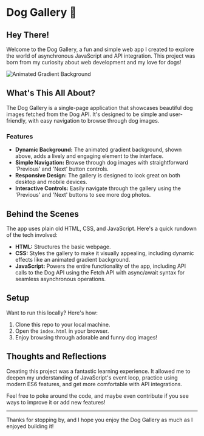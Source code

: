 # Dog Gallery 🐾

## Hey There!

Welcome to the Dog Gallery, a fun and simple web app I created to explore the world of asynchronous JavaScript and API integration. This project was born from my curiosity about web development and my love for dogs!

![Animated Gradient Background](assets/Dog-API-Preview.gif)

## What's This All About?

The Dog Gallery is a single-page application that showcases beautiful dog images fetched from the Dog API. It's designed to be simple and user-friendly, with easy navigation to browse through dog images.

### Features

- **Dynamic Background:** The animated gradient background, shown above, adds a lively and engaging element to the interface.
- **Simple Navigation:** Browse through dog images with straightforward 'Previous' and 'Next' button controls.
- **Responsive Design:** The gallery is designed to look great on both desktop and mobile devices.
- **Interactive Controls:** Easily navigate through the gallery using the 'Previous' and 'Next' buttons to see more dog photos.

## Behind the Scenes

The app uses plain old HTML, CSS, and JavaScript. Here's a quick rundown of the tech involved:

- **HTML:** Structures the basic webpage.
- **CSS:** Styles the gallery to make it visually appealing, including dynamic effects like an animated gradient background.
- **JavaScript:** Powers the entire functionality of the app, including API calls to the Dog API using the Fetch API with async/await syntax for seamless asynchronous operations.

## Setup

Want to run this locally? Here's how:

1. Clone this repo to your local machine.
2. Open the `index.html` in your browser.
3. Enjoy browsing through adorable and funny dog images!

## Thoughts and Reflections

Creating this project was a fantastic learning experience. It allowed me to deepen my understanding of JavaScript's event loop, practice using modern ES6 features, and get more comfortable with API integrations.

Feel free to poke around the code, and maybe even contribute if you see ways to improve it or add new features!

---

Thanks for stopping by, and I hope you enjoy the Dog Gallery as much as I enjoyed building it!
